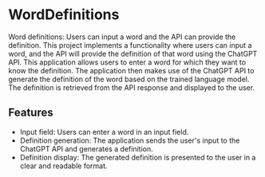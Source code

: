 # WordDefinitions
Word definitions: Users can input a word and the API can provide the definition.
This project implements a functionality where users can input a word, and the API will provide the definition of that word using the ChatGPT API.
This application allows users to enter a word for which they want to know the definition. The application then makes use of the ChatGPT API to generate the definition of the word based on the trained language model. The definition is retrieved from the API response and displayed to the user.

## Features

- Input field: Users can enter a word in an input field.
- Definition generation: The application sends the user's input to the ChatGPT API and generates a definition. 
- Definition display: The generated definition is presented to the user in a clear and readable format.
